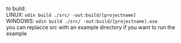 to build:  
LINUX: `odin build ./src/ -out:build/[projectname]`  
WINDOWS: `odin build ./src/ -out:build/[projectname].exe`  
you can replacce src with an example directory if you want to run the example
